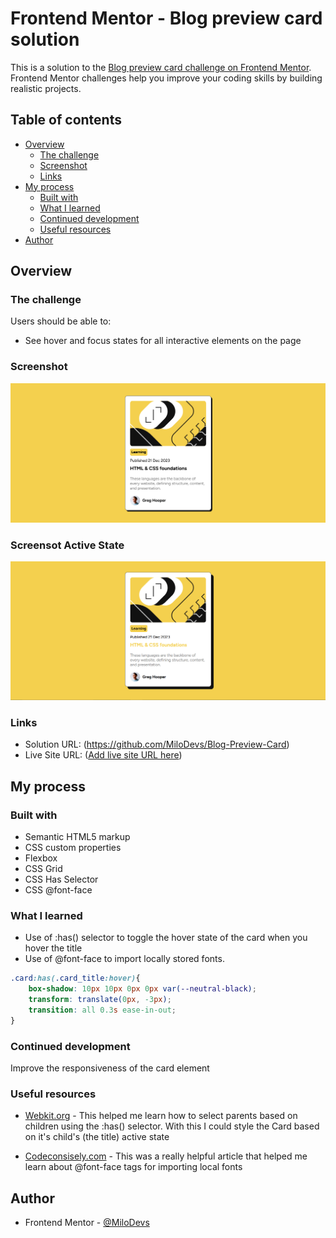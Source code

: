 # Frontend Mentor - Blog preview card solution

This is a solution to the [Blog preview card challenge on Frontend Mentor](https://www.frontendmentor.io/challenges/blog-preview-card-ckPaj01IcS). Frontend Mentor challenges help you improve your coding skills by building realistic projects. 

## Table of contents

- [Overview](#overview)
  - [The challenge](#the-challenge)
  - [Screenshot](#screenshot)
  - [Links](#links)
- [My process](#my-process)
  - [Built with](#built-with)
  - [What I learned](#what-i-learned)
  - [Continued development](#continued-development)
  - [Useful resources](#useful-resources)
- [Author](#author)

## Overview

### The challenge

Users should be able to:

- See hover and focus states for all interactive elements on the page

### Screenshot

![](/assets/images/screenshot.png)

### Screensot Active State
![](/assets/images/screenshot-active-state.png)

### Links

- Solution URL: (https://github.com/MiloDevs/Blog-Preview-Card)
- Live Site URL: ([Add live site URL here](https://your-live-site-url.com))

## My process

### Built with

- Semantic HTML5 markup
- CSS custom properties
- Flexbox
- CSS Grid
- CSS Has Selector
- CSS @font-face 

### What I learned

- Use of :has() selector to toggle the hover state of the card when you hover the title
- Use of @font-face to import locally stored fonts.

```css
.card:has(.card_title:hover){
    box-shadow: 10px 10px 0px 0px var(--neutral-black);
    transform: translate(0px, -3px);
    transition: all 0.3s ease-in-out;
}
```

### Continued development

Improve the responsiveness of the card element

### Useful resources

- [Webkit.org](https://webkit.org/blog/13096/css-has-pseudo-class/) - This helped me learn how to select parents based on children using the :has() selector. With this I could style the Card based on it's child's (the title) active state

- [Codeconsisely.com](https://www.codeconcisely.com/posts/css-import-font/) - This was a really helpful article that helped me learn about @font-face tags for importing local fonts

## Author

- Frontend Mentor - [@MiloDevs](https://www.frontendmentor.io/profile/MiloDevs)

